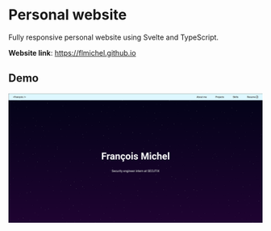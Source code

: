 # Personal website

Fully responsive personal website using Svelte and TypeScript.

**Website link**: https://flmichel.github.io

## Demo

![Homepage](./demo-images/homepage.png "Homepage")
